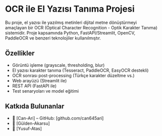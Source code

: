 # OCR ile El Yazısı Tanıma Projesi

Bu proje, el yazısı ile yazılmış metinleri dijital metne dönüştürmeyi amaçlayan bir OCR (Optical Character Recognition - Optik Karakter Tanıma) sistemidir. Proje kapsamında Python, FastAPI/Streamlit, OpenCV, PaddleOCR ve benzeri teknolojiler kullanılmıştır.

## Özellikler

- Görüntü işleme (grayscale, thresholding, blur)
- El yazısı karakter tanıma (Tesseract, PaddleOCR, EasyOCR destekli)
- OCR sonrası post-processing (Türkçe karakter düzeltme vs.)
- Web arayüzü (Streamlit ile)
- REST API (FastAPI ile)
- Test senaryoları ve model eğitimi

## Katkıda Bulunanlar

- 👤 [Can-Ari] – GitHub: [github.com/can645ari]
- 👤 [Gülden-Akarsu]
- 👤 [Yusuf-Atas]
